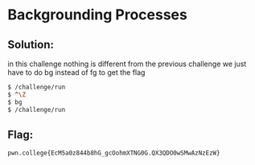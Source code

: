# Backgrounding Processes

## Solution:

in this challenge nothing is different from the previous challenge we just have to do bg instead of fg to get the flag

```sh
$ /challenge/run
$ ^\Z 
$ bg 
$ /challenge/run
```

## Flag: 

```
pwn.college{EcM5a0z844b8hG_gcOohmXTNG0G.QX3QDO0wSMwAzNzEzW}
```


